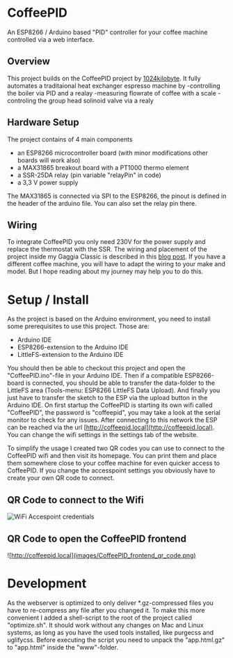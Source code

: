 # CoffeePID

An ESP8266 / Arduino based "PID" controller for your coffee machine controlled via a web interface. 


## Overview

This project builds on the CoffeePID project by [1024kilobyte](https://1024kilobyte.com). It fully automates a traditaional heat exchanger espresso machine by 
-controlling the boiler via PID and a realay 
-measuring flowrate of coffee with a scale 
-controling the group head solinoid valve via a realy

## Hardware Setup

The project contains of 4 main components
- an ESP8266 microcontroller board (with minor modifications other boards will work also)
- a MAX31865 breakout board with a PT1000 thermo element
- a SSR-25DA relay (pin variable "relayPin" in code)
- a 3,3 V power supply

The MAX31865 is connected via SPI to the ESP8266, the pinout is defined in the header of the arduino file. You can also set the relay pin there.

## Wiring

To integrate CoffeePID you only need 230V for the power supply and replace the thermostat with the SSR. The wiring and placement of the project inside my Gaggia Classic is described in this [blog post](https://1024kilobyte.com/blog/2020/7/22/coffeepid-the-build). If you have a different coffee machine, you will have to adapt the wiring to your make and model. But I hope reading about my journey may help you to do this.

# Setup / Install

As the project is based on the Arduino environment, you need to install some prerequisites to use this project. Those are:

- Arduino IDE
- ESP8266-extension to the Arduino IDE
- LittleFS-extension to the Arduino IDE

You should then be able to checkout this project and open the "CoffeePID.ino"-file in your Arduino IDE. Then if a compatible ESP8266-board is connected, you should be able to transfer the data-folder to the LittleFS area (Tools-menu: ESP8266 LittleFS Data Upload). And finally you just have to transfer the sketch to the ESP via the upload button in the Arduino IDE. On first startup the CoffeePID is starting its own wifi called "CoffeePID", the password is "coffeepid", you may take a look at the serial monitor to check for any issues. After connecting to this network the ESP can be reached via the url [http://coffeepid.local](http://coffeepid.local). You can change the wifi settings in the settings tab of the website.

To simplify the usage I created two QR codes you can use to connect to the CoffeePID wifi and then visit its homepage. You can print them and place them somewhere close to your coffee machine for even quicker access to CoffeePID. If you change the accesspoint settings you obviously have to create your own QR code to connect.

## QR Code to connect to the Wifi

![WiFi Accespoint credentials](images/CoffeePID_wifi_ap_qr_code.png)

## QR Code to open the CoffeePID frontend

![http://coffeepid.local](images/CoffeePID_frontend_qr_code.png)

# Development

As the webserver is optimized to only deliver *.gz-compressed files you have to re-compress any file after you changed it. To make this more convenient I added a shell-script to the root of the project called "optimize.sh". It should work without any changes on Mac and Linux systems, as long as you have the used tools installed, like purgecss and uglifycss. Before executing the script you need to unpack the "app.html.gz" to "app.html" inside the "www"-folder.
